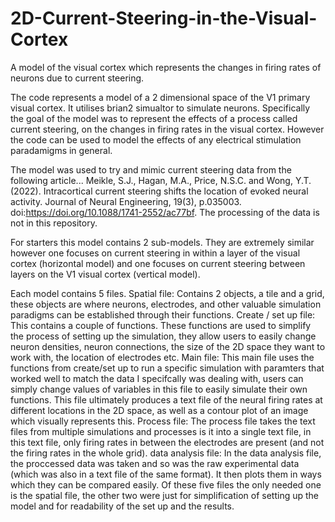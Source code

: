 # 2D-Current-Steering-in-the-Visual-Cortex
A model of the visual cortex which represents the changes in firing rates of neurons due to current steering.

The code represents a model of a 2 dimensional space of the V1 primary visual cortex. It utilises brian2 simualtor to simulate neurons. Specifically the goal of the model was to represent the effects of a process called current steering, on the changes in firing rates in the visual cortex. However the code can be used to model the effects of any electrical stimulation paradamigms in general.

The model was used to try and mimic current steering data from the following article...
Meikle, S.J., Hagan, M.A., Price, N.S.C. and Wong, Y.T. (2022). Intracortical current steering shifts the location of evoked neural activity. Journal of Neural Engineering, 19(3), p.035003. doi:https://doi.org/10.1088/1741-2552/ac77bf.
The processing of the data is not in this repository.

For starters this model contains 2 sub-models. They are extremely similar however one focuses on current steering in within a layer of the visual cortex (horizontal model) and one focuses on current steering between layers on the V1 visual cortex (vertical model).

Each model contains 5 files.
Spatial file: Contains 2 objects, a tile and a grid, these objects are where neurons, electrodes, and other valuable simulation paradigms can be established through their functions.
Create / set up file: This contains a couple of functions. These functions are used to simplify the process of setting up the simulation, they allow users to easily change neuron densities, neuron connections, the size of the 2D space they want to work with, the location of electrodes etc.
Main file: This main file uses the functions from create/set up to run a specific simulation with paramters that worked well to match the data I specifcally was dealing with, users can simply change values of variables in this file to easily simulate their own functions. This file ultimately produces a text file of the neural firing rates at different locations in the 2D space, as well as a contour plot of an image which visually represents this.
Process file: The process file takes the text files from multiple simulations and processes is it into a single text file, in this text file, only firing rates in between the electrodes are present (and not the firing rates in the whole grid).
data analysis file: In the data analysis file, the proccessed data was taken and so was the raw experimental data (which was also in a text file of the same format). It then plots them in ways which they can be compared easily.
Of these five files the only needed one is the spatial file, the other two were just for simplification of setting up the model and for readability of the set up and the results.
